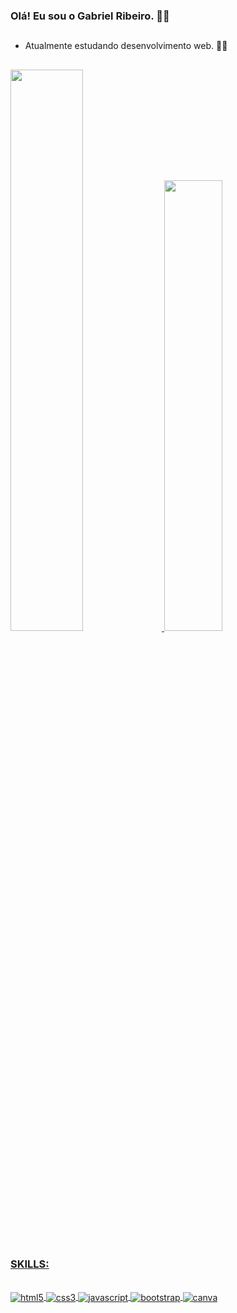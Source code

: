 ### Olá! Eu sou o Gabriel Ribeiro. 🐱‍💻

##
- Atualmente estudando desenvolvimento web. 🐱‍👓
##

<div> 
  <a href="https://github.com/devgabribeiro">
  <img width="48%" src="https://github-readme-stats.vercel.app/api?username=devgabribeiro&show_icons=true&theme=gruvbox&include_all_commits=true&count_private=true"/>
  <img width="43%" src="https://github-readme-stats.vercel.app/api/top-langs/?username=devgabribeiro&layout=compact&langs_count=16&theme=gruvbox"/>
</div>

##

  ### SKILLS:

<div style="display:inline_block"><br>
 <img align="center" alt="html5" src="https://img.shields.io/badge/HTML5-E34F26?style=for-the-badge&logo=html5&logoColor=white"/>
  
 <img align="center" alt="css3" src="https://img.shields.io/badge/CSS3-1572B6?style=for-the-badge&logo=css3&logoColor=white"/>
  
 <img align="center" alt="javascript" src="https://img.shields.io/badge/JavaScript-F7DF1E?style=for-the-badge&logo=javascript&logoColor=black"/>
  
  <img align="center" alt="bootstrap" src="https://img.shields.io/badge/Bootstrap-563D7C?style=for-the-badge&logo=bootstrap&logoColor=white"/>
  
  <img align="center" alt="canva" src="https://img.shields.io/badge/Canva-%2300C4CC.svg?&style=for-the-badge&logo=Canva&logoColor=white"/>
</div>
  
 ##
  
  <div style="display:inline_block"><br>
    
    
    
  </div>
  
